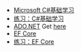 * [Microsoft C#基础学习](https://learn.microsoft.com/zh-cn/collections/yz26f8y64n7k07)  
* [练习：C#基础学习](https://www.freecodecamp.org/learn/foundational-c-sharp-with-microsoft)  
* [ADO.NET](https://learn.microsoft.com/zh-cn/dotnet/framework/data/adonet/)  Get [here](https://learn.microsoft.com/zh-cn/dotnet/framework/data/adonet/configuring-parameters-and-parameter-data-types)
* [EF Core](https://learn.microsoft.com/zh-cn/ef/)  
* [练习：EF Core](https://learn.microsoft.com/zh-cn/training/modules/persist-data-ef-core/)  
